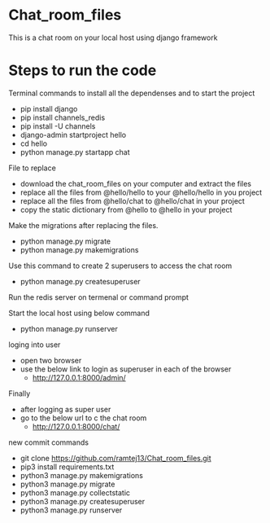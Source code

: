 # Chat_room_files

This is a chat room on your local host using django framework 

# Steps to run the code 

Terminal commands to install all the dependenses and to start the project 
- pip install django
- pip install channels_redis
- pip install -U channels
- django-admin startproject hello
- cd hello
- python manage.py startapp chat


File to replace 
- download the chat_room_files on your computer and extract the files
- replace all the files from @hello/hello to your @hello/hello in you project 
- replace all the files from @hello/chat to  @hello/chat in your project
- copy the static dictionary from @hello to @hello in your project


Make the migrations after replacing the files.
- python manage.py migrate
- python manage.py makemigrations


Use this command to create 2 superusers to access the chat room 
- python manage.py createsuperuser

Run the redis server on termenal or command prompt

Start the local host using below command
- python manage.py runserver

loging into user
- open two browser 
- use the below link to login as superuser in each of the browser
    - http://127.0.0.1:8000/admin/    

Finally
- after logging as super user  
- go to the below url to c the chat room 
  - http://127.0.0.1:8000/chat/   
  
 

new commit commands 

- git clone https://github.com/ramtej13/Chat_room_files.git
- pip3 install requirements.txt
- python3 manage.py makemigrations 
- python3 manage.py migrate
- python3 manage.py collectstatic
- python3 manage.py createsuperuser
- python3 manage.py runserver 




